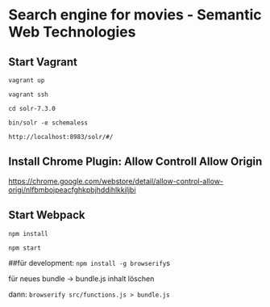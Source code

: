 # Search engine for movies - Semantic Web Technologies

## Start Vagrant

```vagrant up```

```vagrant ssh```

```cd solr-7.3.0```

```bin/solr -e schemaless```

```http://localhost:8983/solr/#/ ```

## Install Chrome Plugin: Allow Controll Allow Origin

https://chrome.google.com/webstore/detail/allow-control-allow-origi/nlfbmbojpeacfghkpbjhddihlkkiljbi

## Start Webpack

```npm install```


```npm start```


##für development:
```npm install -g browserify```s

für neues bundle -> 
bundle.js inhalt löschen

dann: ```browserify src/functions.js > bundle.js```

